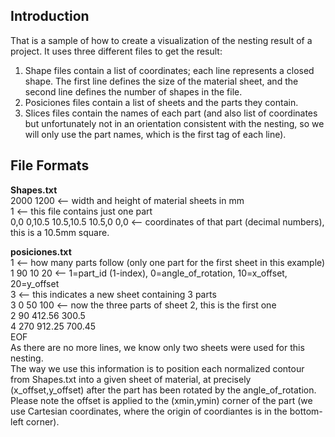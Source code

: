 ## Introduction
That is a sample of how to create a visualization of the nesting result of a project. It uses three different files to get the result:
1. Shape files contain a list of coordinates; each line represents a closed shape. The first line defines the size of the material sheet, and the second line defines the number of shapes in the file.
2. Posiciones files contain a list of sheets and the parts they contain.
3. Slices files contain the names of each part (and also list of coordinates but unfortunately not in an orientation consistent with the nesting, so we will only use the part names, which is the first tag of each line).

## File Formats
**Shapes.txt**  
2000 1200     <-- width and height of material sheets in mm  
1             <-- this file contains just one part  
0,0 0,10.5 10.5,10.5 10.5,0 0,0   <-- coordinates of that part (decimal numbers), this is a 10.5mm square.  

**posiciones.txt**  
1                <-- how many parts follow (only one part for the first sheet in this example)  
1 90 10 20       <-- 1=part_id (1-index), 0=angle_of_rotation, 10=x_offset, 20=y_offset  
3                <-- this indicates a new sheet containing 3 parts  
3 0 50 100       <-- now the three parts of sheet 2, this is the first one  
2 90 412.56 300.5  
4 270 912.25 700.45  
EOF  
As there are no more lines, we know only two sheets were used for this nesting.  
The way we use this information is to position each normalized contour from Shapes.txt into a given sheet of material, at precisely (x_offset,y_offset) after the part has been rotated by the angle_of_rotation. Please note the offset is applied to the (xmin,ymin) corner of the part (we use Cartesian coordinates, where the origin of coordiantes is in the bottom-left corner).  







   
